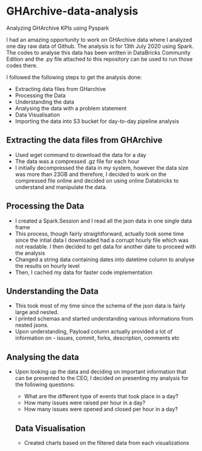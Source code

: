 # GHArchive-data-analysis
Analyzing GHArchive KPIs using Pyspark 

I had an amazing opportunity to work on GHArchive data where I analyzed one day raw data of Github. The analysis is for 13th July 2020 using Spark. The codes to analyse this data has been written in DataBricks Community Edition and the .py file attached to this repository can be used to run those codes there.

I followed the following steps to get the analysis done:
- Extracting data files from GHarchive
- Processing the Data
- Understanding the data
- Analysing the data with a problem statement
- Data Visualisation
- Importing the data into S3 bucket for day-to-day pipeline analysis

## Extracting the data files from GHArchive
- Used wget command to download the data for a day
- The data was a compressed .gz file for each hour
- I initially decompressed the data in my system, however the data size was more than 23GB and therefore, I decided to work on the compressed file online and decided on using online Databricks to understand and manipulate the data.

## Processing the Data
- I created a Spark.Session and I read all the json data in one single data frame
- This process, though fairly straightforward, actually took some time since the intial data I downloaded had a corrupt hourly file which was not readable. I then decided to get data for another date to proceed with the analysis
- Changed a string data containing dates into datetime column to analyse the results on hourly level
- Then, I cached my data for faster code implementation

## Understanding the Data
- This took most of my time since the schema of the json data is fairly large and nested. 
- I printed schemas and started understanding various informations from nested jsons. 
- Upon understanding, Payload column actually provided a lot of information on - issues, commit, forks, description, comments etc

## Analysing the data
- Upon looking up the data and deciding on important information that can be presented to the CEO, I decided on presenting my analysis for the following questions:
  - What are the different type of events that took place in a day?
  - How many issues were raised per hour in a day?
  - How many issues were opened and closed per hour in a day?
  
  ## Data Visualisation
  - Created charts based on the filtered data from each visualizations
